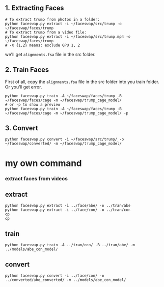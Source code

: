 ## 1. Extracting Faces
    # To extract trump from photos in a folder: 
    python faceswap.py extract -i ~/faceswap/src/trump -o ~/faceswap/faces/trump
    # To extract trump from a video file:
    python faceswap.py extract -i ~/faceswap/src/trump.mp4 -o ~/faceswap/faces/trump
    # -X {1,2} means: exclude GPU 1, 2
    
we'll get `alignments.fsa` file in the src folder. 



## 2. Train Faces
First of all, copy the `alignments.fsa` file in the src folder into you train folder. Or you'll get error.

    python faceswap.py train -A ~/faceswap/faces/trump -B ~/faceswap/faces/cage -m ~/faceswap/trump_cage_model/
    # or -p to show a preview
    python faceswap.py train -A ~/faceswap/faces/trump -B ~/faceswap/faces/cage -m ~/faceswap/trump_cage_model/ -p 
    
    
## 3. Convert

    python faceswap.py convert -i ~/faceswap/src/trump/ -o ~/faceswap/converted/ -m ~/faceswap/trump_cage_model/

    
    
# my own command

### extract faces from videos

## extract
    python faceswap.py extract -i ../face/abe/ -o ../tran/abe
    python faceswap.py extract -i ../face/con/ -o ../tran/con
    cp
    cp

## train
    python faceswap.py train -A ../tran/con/ -B ../tran/abe/ -m ../models/abe_con_model/

## convert
    python faceswap.py convert -i ../face/con/ -o ../converted/abe_converted/ -m ../models/abe_con_model/
